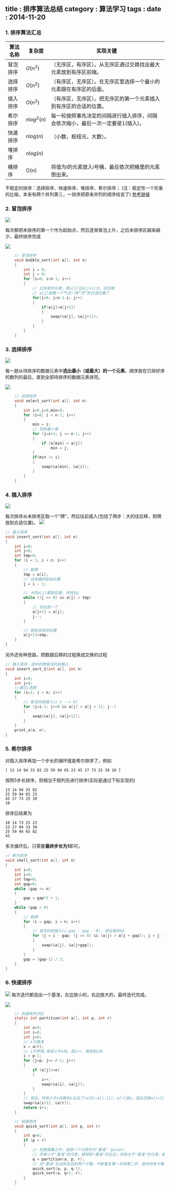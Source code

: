 title    : 排序算法总结
category : 算法学习
tags     : 
date     : 2014-11-20
---

### 1. 排序算法汇总

|算法名称|复杂度|实现关键|
|-----------|----------------|----------------|  
|冒泡排序|$O(n^2)$|（无序区，有序区）。从无序区通过交换找出最大元素放到有序区前端。|
|选择排序|$O(n^2)$|（有序区，无序区）。在无序区里选择一个最小的元素跟在有序区的后面。|
|插入排序|$O(n^2)$|（有序区，无序区）。把无序区的第一个元素插入到有序区的合适的位置。|
|希尔排序|$nlog^2(n)$|每一轮按照事先决定的间隔进行插入排序，间隔会依次缩小，最后一次一定要是1(插入)。|
|快速排序|$nlog(n)$|（小数，枢纽元，大数）。|
|堆排序|$nlog(n)$||
|桶排序|O(n)|将值为i的元素放入i号桶，最后依次把桶里的元素倒出来。|

不稳定的排序：选择排序、快速排序、堆排序、希尔排序；
(注：稳定性一个形象的比喻，本来有两个并列第三，一排序把原来并列的顺序给变了)
[参考链接](http://zh.wikipedia.org/wiki/%E6%8E%92%E5%BA%8F%E7%AE%97%E6%B3%95)
<!--more-->
### 2. 冒泡排序

![](/assets/post/algorithm/sort/Bubble_sort_animation.gif)

每次都把未排序的第一个作为起始点，然后逐渐冒泡上升，之后未排序区越来越少，最终排序完成

![](/assets/post/algorithm/sort/bubble_sort.png)

```C
	// 冒泡排序
	void bubble_sort(int a[], int n)
	{
		int i = 0;
		int j = 0;
		for (i=0; i<n-1; i++)
		{
			// 比较相邻元素，若a[j]比a[j+1]大，则交换
			// a[j]就像一个气泡一样“浮”到合适位置了
			for(j=0; j<n-1-i; j++)
			{
				if(a[j]>a[j+1])
				{
					swap(&a[j], &a[j+1]);
				}
			}
		}
	}
```

### 3. 选择排序

![](/assets/post/algorithm/sort/Selection_sort_animation.gif)

每一趟从待排序的数据元素中**选出最小（或最大）的一个元素**，顺序放在已排好序的数列的最后，直到全部待排序的数据元素排完。

![](/assets/post/algorithm/sort/select_sort.png)

```C
	// 选择排序
	void select_sort(int a[], int n)
	{
		int i=0,j=0,min=0;
		for (i=0; i < n-1; i++)
		{
			min = i;
			// 找到最小值
			for (j=i+1; j <= n-1; j++)
			{
				if (a[min] > a[j])
					min = j;
			}
			if(min != i)
			{
				swap(&a[min], &a[i]);
			}
		}
	}
```

### 4. 插入排序
![](/assets/post/algorithm/sort/Insertion_sort_animation.gif)

每次排序从未排序区取一个“牌”，然后往前插入(包括了两步：大的往后移，把牌放到合适位置)。
![](/assets/post/algorithm/sort/Insert-sort-animation.gif)

```C
// 插入排序
void insert_sort(int a[], int n)
{
	int i=0;
	int j=0;
	int tmp=0;
	for (i = 1; i < n; i++)
	{
		// 取牌
		tmp = a[i];
		// 往前插的起始位置
		j = i - 1;

		// 大的a[j]都放后面，寻找出j
		while ((j >= 0) && a[j] > tmp)
		{
			// 往后放一个
			a[j+1] = a[j];
			j--;
		}

		// 放到该放的位置
		a[j+1]=tmp;
	}
}
```

另外还有种思路，把数据后移的过程换成交换的过程

```C
// 插入排序，选中的牌冒泡向前插入
void insert_sort_2(int a[], int n)
{
	int i=0;
	int j=0;
	//通过i选牌
	for (i=1; i < n; i++)
	{
		// 冒泡向前插入(i-1 --> 0)
		for (j=i-1; j>=0 && a[j] > a[j + 1]; j--)
		{
			swap(&a[j], &a[j+1]);
		}
	}
	print_a(a, n);
}
````

### 5. 希尔排序
对插入排序再加一个步长的循环就是希尔排序了，例如
```
[ 13 14 94 33 82 25 59 94 65 23 45 27 73 25 39 10 ]
```
按照5步长排序，则相当于按列先进行排序(实际是通过下标实现的)
```
13 14 94 33 82
25 59 94 65 23
45 27 73 25 39
10
```
排序后结果为
```
10 14 73 25 23
13 27 94 33 39
25 59 94 65 82
45
```
多次循环后，只需要**最终步长为1**即可。

```C
// 希尔排序
void shell_sort(int a[], int n)
{
	int i=0;
	int j=0;
	int tmp=0;
	int gap=0;
	while (gap <= n)
	{
		gap = gap*3 + 1;
	}
	while (gap > 0)
	{
		// 取牌
		for (i = gap; i < n; i++)
		{
			// 冒泡向前插入(i-gap : gap : 0), 保证每列ok
			for (j = i - gap; (j >= 0) && (a[j] > a[j + gap]); j = j - gap)
			{
				swap(&a[j], &a[j+gap]);
			}
		}
		gap = (gap-1) / 3;
	}
}
```

### 6. 快速排序

![](/assets/post/algorithm/sort/quicksort.gif)
每次迭代都选出一个基准，左边放小的，右边放大的，最终迭代完成。

![](/assets/post/algorithm/sort/quick_sort.png)


```C
	// 快速排序分区
	static int partition(int a[], int p, int r)
	{
		int x=0;
		int i=0;
		int j=0;
		// x为基准
		x = a[r];
		// i为界限,发现小于x的，就i++，再放到i处
		i = p-1;
		for (j=p; j<= r-1; j++)
		{
			if (a[j]<=x)
			{
				i++;
				swap(&a[i], &a[j]);
			}
		}
		// 至此，所有小于x的都到i左边了(a[0]~a[i-1])，a[r]是x，因此交换a[i+1]和a[r]
		swap(&a[i+1], &a[r]);
		return i+1;
	}

	// 快速排序
	void quick_sort(int a[], int p, int r)
	{
		int q=0;
		if (p < r)
		{
			// 在数据集之中，选择一个元素作为"基准"（pivot）
			// 所有小于"基准"的元素，都移到"基准"的左边；所有大于"基准"的元素，都移到"基准"的右边
			q = partition(a, p, r);
			// 对"基准"左边和右边的两个子集，不断重复第一步和第二步，直到所有子集只剩下一个元素为止。
			quick_sort(a, p, q-1);
			quick_sort(a, q+1, r);
		}
	}
```
